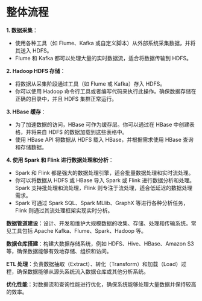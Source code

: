# 整体流程

**1. 数据采集**：

- 使用各种工具（如 Flume、Kafka 或自定义脚本）从外部系统采集数据，并将其送入 HDFS。
- Flume 和 Kafka 都可以处理大量的实时数据流，适合将数据传输到 HDFS。

**2. Hadoop HDFS 存储**：

- 将数据从采集阶段通过工具（如 Flume 或 Kafka）存入 HDFS。
- 你可以使用 Hadoop 命令行工具或者编写代码来执行此操作。确保数据存储在正确的目录中，并且 HDFS 集群正常运行。

**3. HBase 缓存**：

- 为了加速数据的访问，HBase 可作为缓存层。你可以通过在 HBase 中创建表格，并将来自 HDFS 的数据加载到这些表格中。
- 使用 HBase API 将数据从 HDFS 载入 HBase，并根据需求使用 HBase 查询和存储数据。

**4. 使用 Spark 和 Flink 进行数据处理和分析**：

- Spark 和 Flink 都是强大的数据处理引擎，适合批量数据处理和实时流处理。
- 你可以将数据从 HDFS 或 HBase 导入 Spark 或 Flink 进行数据分析和处理。Spark 支持批处理和流处理，Flink 则专注于流处理，适合低延迟的数据处理需求。
- Spark 可通过 Spark SQL、Spark MLlib、GraphX 等进行各种分析任务，Flink 则通过其流处理框架实现实时分析。



**数据管道建设**：设计、开发和维护大规模数据的收集、存储、处理和传输系统。常见工具包括 Apache Kafka、Flume、Spark、Hadoop 等。

**数据仓库搭建**：构建大数据存储系统，例如 HDFS、Hive、HBase、Amazon S3 等，确保数据能够有效地存储、组织和访问。

**ETL 处理**：负责数据抽取（Extract）、转化（Transform）和加载（Load）过程，确保数据能够从源头系统流入数据仓库或其他分析系统。

**优化性能**：对数据流和查询性能进行优化，确保系统能够处理大量数据并保持较高的效率。

